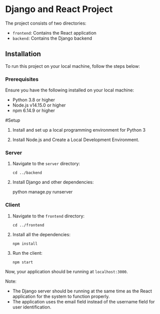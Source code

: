 # Django and React Project

The project consists of two directories: 

- `frontend`: Contains the React application
- `backend`: Contains the Django backend

## Installation

To run this project on your local machine, follow the steps below:

### Prerequisites

Ensure you have the following installed on your local machine:

- Python 3.8 or higher
- Node.js v14.15.0 or higher
- npm 6.14.9 or higher

#Setup
1. Install and set up a local programming environment for Python 3

2. Install Node.js and Create a Local Development Environment.

### Server

1. Navigate to the `server` directory:
    ```
    cd ../backend
    ```
2. Install Django and other dependencies:

   
    python manage.py runserver

### Client

1. Navigate to the `frontend` directory:
    ```
    cd ../frontend
    ```
2. Install all the dependencies:
    ```
    npm install
    ```
3. Run the client:
    ```
    npm start
    ```

Now, your application should be running at `localhost:3000`.

Note:
- The Django server should be running at the same time as the React application for the system to function properly.
- The application uses the email field instead of the username field for user identification.

